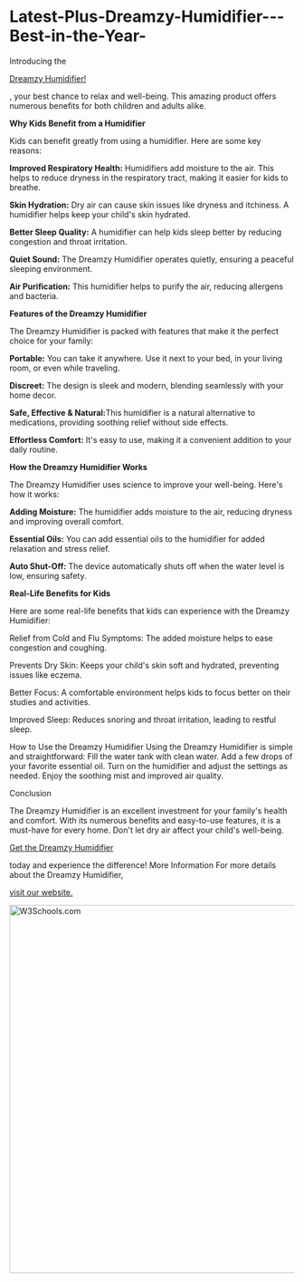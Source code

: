 # Latest-Plus-Dreamzy-Humidifier---Best-in-the-Year-
Introducing the <p><a href="https://tinyurl.com/26na6rpr">Dreamzy Humidifier!</a></p>, your best chance to relax and well-being. This amazing product offers numerous benefits for both children and adults alike.

<b>Why Kids Benefit from a Humidifier</b>

Kids can benefit greatly from using a humidifier. Here are some key reasons:

<b>Improved Respiratory Health:</b> Humidifiers add moisture to the air. This helps to reduce dryness in the respiratory tract, making it easier for kids to breathe.

<b>Skin Hydration:</b> Dry air can cause skin issues like dryness and itchiness. A humidifier helps keep your child's skin hydrated.

<b>Better Sleep Quality:</b> A humidifier can help kids sleep better by reducing congestion and throat irritation.

<b>Quiet Sound:</b> The Dreamzy Humidifier operates quietly, ensuring a peaceful sleeping environment.

<b>Air Purification:</b> This humidifier helps to purify the air, reducing allergens and bacteria.

<b>Features of the Dreamzy Humidifier</b>

The Dreamzy Humidifier is packed with features that make it the perfect choice for your family:

<b>Portable:</b> You can take it anywhere. Use it next to your bed, in your living room, or even while traveling.

<b>Discreet:</b> The design is sleek and modern, blending seamlessly with your home decor.

<b>Safe, Effective & Natural:</b>This humidifier is a natural alternative to medications, providing soothing relief without side effects.

<b>Effortless Comfort:</b> It's easy to use, making it a convenient addition to your daily routine.

<b>How the Dreamzy Humidifier Works</b>

The Dreamzy Humidifier uses science to improve your well-being. Here's how it works:

<b>Adding Moisture:</b> The humidifier adds moisture to the air, reducing dryness and improving overall comfort.

<b>Essential Oils:</b> You can add essential oils to the humidifier for added relaxation and stress relief.

<b>Auto Shut-Off:</b> The device automatically shuts off when the water level is low, ensuring safety.

<b>Real-Life Benefits for Kids</b>

Here are some real-life benefits that kids can experience with the Dreamzy Humidifier:

Relief from Cold and Flu Symptoms: The added moisture helps to ease congestion and coughing.

Prevents Dry Skin: Keeps your child's skin soft and hydrated, preventing issues like eczema.

Better Focus: A comfortable environment helps kids to focus better on their studies and activities.

Improved Sleep: Reduces snoring and throat irritation, leading to restful sleep.

How to Use the Dreamzy Humidifier
Using the Dreamzy Humidifier is simple and straightforward:
Fill the water tank with clean water.
Add a few drops of your favorite essential oil.
Turn on the humidifier and adjust the settings as needed.
Enjoy the soothing mist and improved air quality.

Conclusion

The Dreamzy Humidifier is an excellent investment for your family's health and comfort. With its numerous benefits and easy-to-use features, it is a must-have for every home.
Don't let dry air affect your child's well-being. <p><a href="https://tinyurl.com/26na6rpr">Get the Dreamzy Humidifier </a></p> today and experience the difference!
More Information
For more details about the Dreamzy Humidifier, <p><a href="https://tinyurl.com/26na6rpr">visit our website.</a></p>
<img src="https://imgur.com/7ZURH8D.jpg" alt="W3Schools.com" width="560" height="650">

